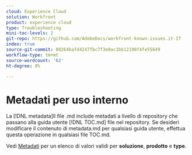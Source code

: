 ```yaml
---
cloud: Experience Cloud
solution: Workfront
product: experience cloud
type: Troubleshooting
mini-toc-levels: 2
git-repo: https://github.com/AdobeDocs/workfront-known-issues.it-IT
index: true
source-git-commit: 00264bafd4247fbc7f3e0ac1bb12190f4fe55649
workflow-type: tm+mt
source-wordcount: '62'
ht-degree: 0%

---
```



# Metadati per uso interno

La [!DNL metadata]Il file .md include metadati a livello di repository che passano alla guida utente [!DNL TOC.md] file nel repository. Se desideri modificare il contenuto di metadata.md per qualsiasi guida utente, effettua questa operazione in qualsiasi file TOC.md.

Vedi [Metadati](https://experienceleague.adobe.com/docs/authoring-guide-exl/using/editing/user-guide-setup/metadata.html) per un elenco di valori validi per **soluzione**, **prodotto** e **type**.
